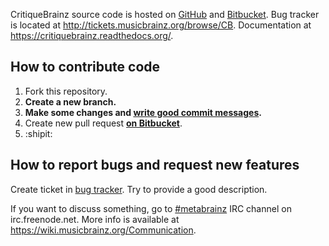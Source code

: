 CritiqueBrainz source code is hosted on [GitHub](https://github.com/metabrainz/critiquebrainz) and
[Bitbucket](https://bitbucket.org/metabrainz/critiquebrainz). Bug tracker is located at http://tickets.musicbrainz.org/browse/CB.
Documentation at https://critiquebrainz.readthedocs.org/.

## How to contribute code

1. Fork this repository.
2. **Create a new branch.**
3. **Make some changes and [write good commit messages](http://robots.thoughtbot.com/5-useful-tips-for-a-better-commit-message).**
4. Create new pull request **[on Bitbucket](https://bitbucket.org/metabrainz/critiquebrainz/pull-requests)**.
5. :shipit:

## How to report bugs and request new features

Create ticket in [bug tracker](http://tickets.musicbrainz.org/browse/CB). Try to provide a good description.

If you want to discuss something, go to [#metabrainz](irc://irc.freenode.net/metabrainz)
IRC channel on irc.freenode.net. More info is available at https://wiki.musicbrainz.org/Communication.
